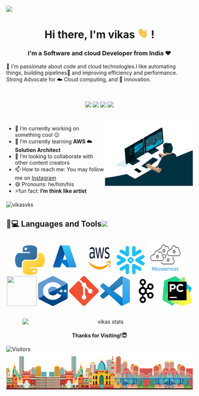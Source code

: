 ![](https://raw.githubusercontent.com/halfrost/halfrost/master/icons/header_.png)

<h1 align="center"> Hi there, I'm vikas <img src="https://raw.githubusercontent.com/ABSphreak/ABSphreak/master/gifs/Hi.gif" width="30px"> ! </h1>

<h3 align="center">I'm a Software and cloud Developer from India ❤</h3>
  
 🎯 I'm passionate about code and cloud technologies.I like automating things, building pipelines🌈 and improving efficiency and performance. Strong Advocate for :cloud: Cloud computing, and 🚀 Innovation. 

<br/>
<div align="center">

[<img src="https://img.shields.io/badge/linkedin-%230077B5.svg?&style=for-the-badge&logo=linkedin&logoColor=white">](https://www.linkedin.com/in/vikas-singh-36382312b)
[<img src="https://img.shields.io/badge/instagram-%23E4405F.svg?&style=for-the-badge&logo=instagram&logoColor=white">](https://www.instagram.com/vikas__sinngh?r=nametag)
[<img src="https://img.shields.io/badge/facebook-%231877F2.svg?&style=for-the-badge&logo=facebook&logoColor=white">]()
[<img src="https://img.shields.io/badge/Portfolio-%23000000.svg?&style=for-the-badge">]()


</div>

<br>
<img width="47%" align="right" height="47%"  alt="vikasvks" src="https://github.com/vikasvks/vikasvks/blob/main/media/code.gif?raw=true" >

- 🌱 I’m currently working on something cool 😉
- 🔭 I’m currently learning **AWS ☁️ Solution Architect**
- 👯 I’m looking to collaborate with other content creators
- 📫 How to reach me: You may follow me on [Instagram](https://www.instagram.com/vikas__sinngh?r=nametag) 
- 😄 Pronouns: he/him/his
- ⚡fun fact: **I’m think like artist**
<img width="100%" height="50"  alt="vikasvks" src="https://github.com/vikasvks/vikasvks/blob/main/media/wave.gif?raw=true" >
<br />

## 🚀💻 Languages and Tools<img src="https://media.giphy.com/media/WUlplcMpOCEmTGBtBW/giphy.gif" width="30">

<div align="center">
<img src="https://github.com/vikasvks/vikasvks/blob/main/logos/python.png?raw=true" height="80" width="80">
<img src="https://github.com/vikasvks/vikasvks/blob/main/logos/azure-removebg-preview.png?raw=true" height="100" width="100">
<img src="https://github.com/vikasvks/vikasvks/blob/main/logos/aws.png?raw=true" height="90" width="80">
<img src="https://github.com/vikasvks/vikasvks/blob/main/logos/snowflake.png?raw=true" height="80" width="80">
<img src="https://github.com/vikasvks/vikasvks/blob/main/logos/micro-removebg-preview.png?raw=true" height="100" width="100">
<img src="https://camo.githubusercontent.com/c10bbec541caa795eee7a0ada0415e2fe7c04b4f89aaa8ebc76e1d1ac2ede1d6/68747470733a2f2f696d672e69636f6e73382e636f6d2f636f6c6f722f3435322f6d6f6e676f64622e706e67" height="80" width="80">
<img src="https://github.com/vikasvks/vikasvks/blob/main/logos/c++.png?raw=true" height="80" width="80">
<img src="https://github.com/vikasvks/vikasvks/blob/main/logos/git.png?raw=true" height="80" width="80">
<img src="https://github.com/vikasvks/vikasvks/blob/main/logos/vs.png?raw=true" height="80" width="80">
<img src="https://github.com/vikasvks/vikasvks/blob/main/logos/kafka logo.png?raw=true" height="80" width="80">
<img src="https://github.com/vikasvks/vikasvks/blob/main/logos/pycharm pic.png?raw=true" height="80" width="80">


</div>
<br />
<p align="center" >
<a href="https://github.com/vikasvks/github-readme-stats"> 
   <img width="460" height="auto" align="right" alt="vikas stats" 
         src="https://github-readme-stats.vercel.app/api?username=vikasvks&show_icons=true&theme=algolia&count_private=true&include_all_commits=true" />
  </a>
</p>
<br />
 
<h4 align="center"> Thanks for Visiting!😇</h4>
<img  align="center" alt="Visitors" src="https://komarev.com/ghpvc/?username=vikasvks&style=flat&labelColor=black&logo=github&label=PROFILE+VIEWS&color=29bf12"/>

<br/>
<img width="1000%" align="" height="100"  alt="vikasvks" src="https://github.com/vikasvks/vikasvks/blob/main/media/footer.png?raw=true">
